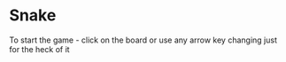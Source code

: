 # Snake
To start the game - click on the board or use any arrow key
changing just for the heck of it